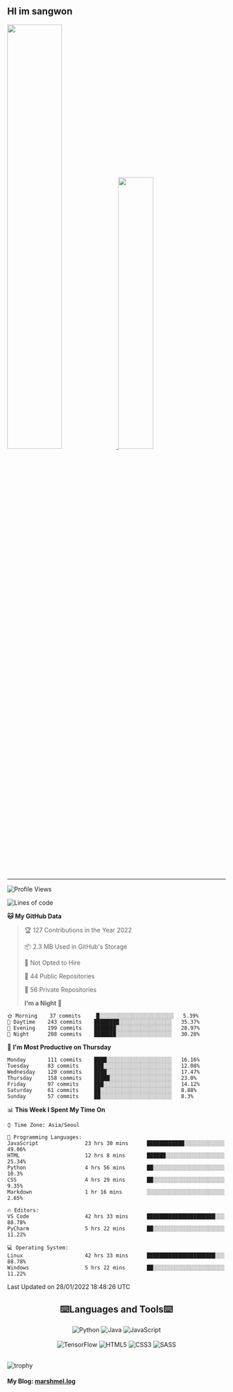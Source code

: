 ## HI im sangwon

<a href="#"> 
  <img src="https://github-readme-stats.vercel.app/api?username=s-wlii&theme=react&show_icons=true" width="50%">
</a>
<a href="#">
  <img src="https://github-readme-stats.vercel.app/api/top-langs/?username=s-wlii&theme=react&exclude_repo=Jagi,assignment&layout=compact" width="40%">
</a>

<!-- [![Solved.ac tier](http://mazassumnida.wtf/api/v2/generate_badge?boj=leo503801)](https://solved.ac/leo503801) -->

<hr>

<!--START_SECTION:waka-->

![Profile Views](http://img.shields.io/badge/Profile%20Views-30-blue)

![Lines of code](https://img.shields.io/badge/From%20Hello%20World%20I%27ve%20Written-341%20Thousand%20lines%20of%20code-blue)

**🐱 My GitHub Data**

> 🏆 127 Contributions in the Year 2022
>
> 📦 2.3 MB Used in GitHub's Storage
>
> 🚫 Not Opted to Hire
>
> 📜 44 Public Repositories
>
> 🔑 56 Private Repositories
>
> **I'm a Night 🦉**

```text
🌞 Morning    37 commits     █░░░░░░░░░░░░░░░░░░░░░░░░   5.39%
🌆 Daytime    243 commits    ████████░░░░░░░░░░░░░░░░░   35.37%
🌃 Evening    199 commits    ███████░░░░░░░░░░░░░░░░░░   28.97%
🌙 Night      208 commits    ███████░░░░░░░░░░░░░░░░░░   30.28%

```

📅 **I'm Most Productive on Thursday**

```text
Monday       111 commits    ████░░░░░░░░░░░░░░░░░░░░░   16.16%
Tuesday      83 commits     ███░░░░░░░░░░░░░░░░░░░░░░   12.08%
Wednesday    120 commits    ████░░░░░░░░░░░░░░░░░░░░░   17.47%
Thursday     158 commits    █████░░░░░░░░░░░░░░░░░░░░   23.0%
Friday       97 commits     ███░░░░░░░░░░░░░░░░░░░░░░   14.12%
Saturday     61 commits     ██░░░░░░░░░░░░░░░░░░░░░░░   8.88%
Sunday       57 commits     ██░░░░░░░░░░░░░░░░░░░░░░░   8.3%

```

📊 **This Week I Spent My Time On**

```text
⌚︎ Time Zone: Asia/Seoul

💬 Programming Languages:
JavaScript               23 hrs 30 mins      ████████████░░░░░░░░░░░░░   49.06%
HTML                     12 hrs 8 mins       ██████░░░░░░░░░░░░░░░░░░░   25.34%
Python                   4 hrs 56 mins       ██░░░░░░░░░░░░░░░░░░░░░░░   10.3%
CSS                      4 hrs 29 mins       ██░░░░░░░░░░░░░░░░░░░░░░░   9.35%
Markdown                 1 hr 16 mins        ░░░░░░░░░░░░░░░░░░░░░░░░░   2.65%

🔥 Editors:
VS Code                  42 hrs 33 mins      ██████████████████████░░░   88.78%
PyCharm                  5 hrs 22 mins       ██░░░░░░░░░░░░░░░░░░░░░░░   11.22%

💻 Operating System:
Linux                    42 hrs 33 mins      ██████████████████████░░░   88.78%
Windows                  5 hrs 22 mins       ██░░░░░░░░░░░░░░░░░░░░░░░   11.22%

```

Last Updated on 28/01/2022 18:48:26 UTC

<!--END_SECTION:waka-->

<div align="center">
  <h2>⌨️Languages and Tools⌨️</h2>
  <div align=flex>
    <img alt="Python" src="https://img.shields.io/badge/python-%2314354C.svg?style=for-the-badge&logo=python&logoColor=white"/>
    <img alt="Java" src="https://img.shields.io/badge/java-%23ED8B00.svg?style=for-the-badge&logo=java&logoColor=white"/>
    <img alt="JavaScript" src="https://img.shields.io/badge/javascript-%23FFFF00.svg?style=for-the-badge&logo=javascript&logoColor=darkblue"/>
  </div>
  <br>
  <div>
    <img alt="TensorFlow" src="https://img.shields.io/badge/TensorFlow-%23FF6F00.svg?style=for-the-badge&logo=TensorFlow&logoColor=white" />
    <img alt="HTML5" src="https://img.shields.io/badge/html5-%23E34F26.svg?style=for-the-badge&logo=html5&logoColor=white"/>
    <img alt="CSS3" src="https://img.shields.io/badge/css3-%231572B6.svg?style=for-the-badge&logo=css3&logoColor=white"/>
    <img alt="SASS" src="https://img.shields.io/badge/SASS-hotpink.svg?style=for-the-badge&logo=SASS&logoColor=white"/>
  </div>
</div>
<br>

![trophy](https://github-profile-trophy.vercel.app/?username=s-wlii&column=7&margin-w=15&margin-h=15)

#### My Blog: [marshmel.log](https://s-wlii.github.io/)

<!--
**Marshmellowon/Marshmellowon** is a ✨ _special_ ✨ repository because its `README.md` (this file) appears on your GitHub profile.

Here are some ideas to get you started:

- 🔭 I’m currently working on ...
- 🌱 I’m currently learning ...
- 👯 I’m looking to collaborate on ...
- 🤔 I’m looking for help with ...
- 💬 Ask me about ...
- 📫 How to reach me: ...
- 😄 Pronouns: ...
- ⚡ Fun fact: ...
-->
